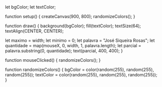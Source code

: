 let bgColor;
let textColor;

function setup() {
  createCanvas(900, 800);
  randomizeColors();
}

function draw() {
  background(bgColor);
  fill(textColor);
  textSize(64);
  textAlign(CENTER, CENTER);
 
  let maximo = width;
  let minimo = 0;
  let palavra = "José Siqueira Rosas";
  let quantidade = map(mouseX, 0, width, 1, palavra.length);
  let parcial = palavra.substring(0, quantidade);
  text(parcial, 400, 400);
}

function mouseClicked() {
  randomizeColors();
}

function randomizeColors() {
  bgColor = color(random(255), random(255), random(255));
  textColor = color(random(255), random(255), random(255));
}
